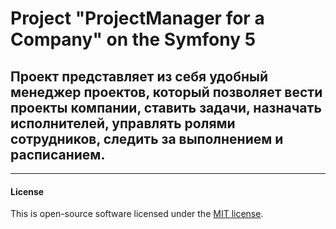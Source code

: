 # Project "ProjectManager for a Company" on the Symfony 5


## Проект представляет из себя удобный менеджер проектов, который позволяет вести проекты компании, ставить задачи, назначать исполнителей, управлять ролями сотрудников, следить за выполнением и расписанием.

---

#### License

This is open-source software licensed under the [MIT license](https://opensource.org/licenses/MIT).